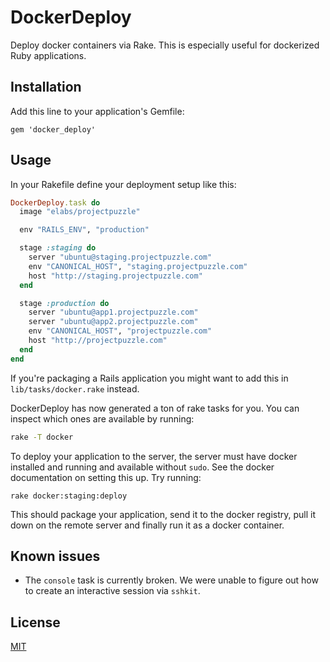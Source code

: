 # DockerDeploy

Deploy docker containers via Rake. This is especially useful for dockerized
Ruby applications.

## Installation

Add this line to your application's Gemfile:

    gem 'docker_deploy'

## Usage

In your Rakefile define your deployment setup like this:

``` ruby
DockerDeploy.task do
  image "elabs/projectpuzzle"

  env "RAILS_ENV", "production"

  stage :staging do
    server "ubuntu@staging.projectpuzzle.com"
    env "CANONICAL_HOST", "staging.projectpuzzle.com"
    host "http://staging.projectpuzzle.com"
  end

  stage :production do
    server "ubuntu@app1.projectpuzzle.com"
    server "ubuntu@app2.projectpuzzle.com"
    env "CANONICAL_HOST", "projectpuzzle.com"
    host "http://projectpuzzle.com"
  end
end
```

If you're packaging a Rails application you might want to add this in
`lib/tasks/docker.rake` instead.

DockerDeploy has now generated a ton of rake tasks for you. You can inspect
which ones are available by running:

``` sh
rake -T docker
```

To deploy your application to the server, the server must have docker installed
and running and available without `sudo`. See the docker documentation on setting
this up. Try running:

```
rake docker:staging:deploy
```

This should package your application, send it to the docker registry, pull it down
on the remote server and finally run it as a docker container.

## Known issues

* The `console` task is currently broken. We were unable to figure out how to
create an interactive session via `sshkit`.

## License

[MIT](LICENSE.txt)
